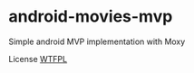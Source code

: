 # android-movies-mvp
Simple android MVP implementation with Moxy

License [WTFPL](https://github.com/ristargomel/android-movies-mvp/blob/master/LICENSE.txt)
